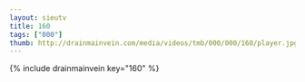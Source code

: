 ```yaml
--- 
layout: sieutv
title: 160
tags: ["000"]
thumb: http://drainmainvein.com/media/videos/tmb/000/000/160/player.jpg
---
```

{% include drainmainvein key="160" %} 

